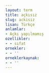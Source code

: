 ```yaml
---
layout: term
title: açkısız
slug: ackisiz
lisan: Türkçe
anlamlar:
- Açkı yapılmamış
ozellikler:
- - sıfat
ornekler:
- - ''
orneklerkaynak:
- - ''
---
```

